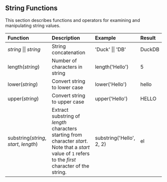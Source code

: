 
## String Functions
This section describes functions and operators for examining and manipulating string values.

| Function | Description | Example | Result |
|:---|:---|:---|:---|
| *string* \|\| *string* | String concatenation | 'Duck' \|\| 'DB' | DuckDB |
| length(*string*) | Number of characters in string | length('Hello') | 5 |
| lower(*string*) | Convert string to lower case | lower('Hello') | hello |
| upper(*string*) | Convert string to upper case | upper('Hello') | HELLO |
| substring(*string*, *start*, *length*) | Extract substring of *length* characters starting from character *start*. Note that a *start* value of `1` refers to the *first* character of the string. | substring('Hello', 2, 2) | el |
